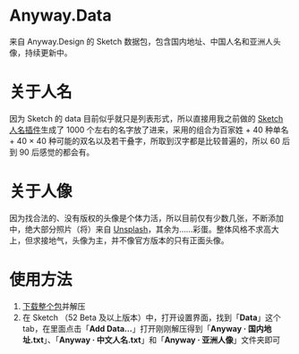 # Anyway.Data
来自 Anyway.Design 的 Sketch 数据包，包含国内地址、中国人名和亚洲人头像，持续更新中。

# 关于人名
因为 Sketch 的 data 目前似乎就只是列表形式，所以直接用我之前做的 [Sketch 人名插件](https://github.com/JJYing/Fake-Chinese-Name-for-Sketch)生成了 1000 个左右的名字放了进来，采用的组合为百家姓 + 40 种单名 + 40 × 40 种可能的双名以及若干叠字，所取到汉字都是比较普遍的，所以 60 后到 90 后感觉的都会有。

# 关于人像
因为找合法的、没有版权的头像是个体力活，所以目前仅有少数几张，不断添加中，绝大部分照片（将）来自 [Unsplash](http://unsplash.com)，其余为……彩蛋。整体风格不求高大上，但求接地气，头像为主，并不像官方版本的只有正面头像。

# 使用方法
1. [下载整个包](https://github.com/Anyway-Design/Anyway.Data/archive/master.zip)并解压
2. 在 Sketch （52 Beta 及以上版本）中，打开设置界面，找到「**Data**」这个 tab，在里面点击「**Add Data…**」打开刚刚解压得到「**Anyway · 国内地址.txt**」、「**Anyway · 中文人名.txt**」和「**Anyway · 亚洲人像**」文件夹即可
